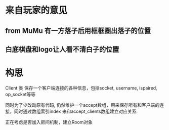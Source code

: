 # 来自玩家的意见
## from MuMu 有一方落子后用框框圈出落子的位置
## 白底棋盘和logo让人看不清白子的位置


# 构思

Client 类
保存一个客户端连接的各种信息，包括socket, username, ispaired, op_socket等等

同时为了少改动原有代码, 仍然维护一个accept数组，用来保存所有和客户端的连接，同时通过数组索引index 来和accept_clients数组建立对应关系.

正在考虑是否加入房间机制，建立Room对象
